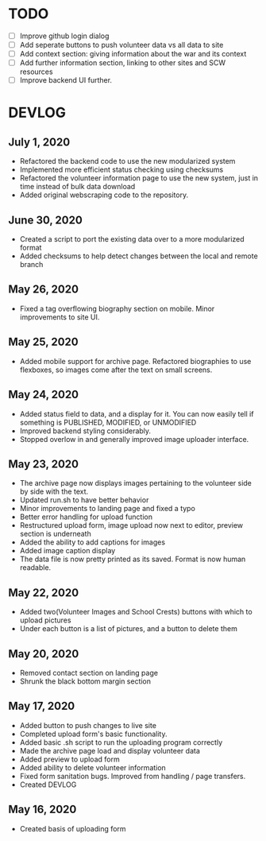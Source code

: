 # TODO
- [ ] Improve github login dialog
- [ ] Add seperate buttons to push volunteer data vs all data to site
- [ ] Add context section: giving information about the war and its context
- [ ] Add further information section, linking to other sites and SCW resources
- [ ] Improve backend UI further. 

# DEVLOG

## July 1, 2020
- Refactored the backend code to use the new modularized system
- Implemented more efficient status checking using checksums
- Refactored the volunteer information page to use the new system, just in time instead of bulk data download
- Added original webscraping code to the repository.

## June 30, 2020
- Created a script to port the existing data over to a more modularized format
- Added checksums to help detect changes between the local and remote branch

## May 26, 2020
- Fixed a tag overflowing biography section on mobile. Minor improvements to site UI.

## May 25, 2020
- Added mobile support for archive page. Refactored biographies to use flexboxes, so images come after the text on small screens.

## May 24, 2020
- Added status field to data, and a display for it. You can now easily tell if something is PUBLISHED, MODIFIED, or UNMODIFIED
- Improved backend styling considerably. 
- Stopped overlow in and generally improved image uploader interface.

## May 23, 2020
- The archive page now displays images pertaining to the volunteer side by side with the text.
- Updated run.sh to have better behavior
- Minor improvements to landing page and fixed a typo
- Better error handling for upload function
- Restructured upload form, image upload now next to editor, preview section is underneath
- Added the ability to add captions for images
- Added image caption display
- The data file is now pretty printed as its saved. Format is now human readable.

## May 22, 2020
- Added two(Volunteer Images and School Crests) buttons with which to upload pictures
- Under each button is a list of pictures, and a button to delete them

## May 20, 2020
- Removed contact section on landing page
- Shrunk the black bottom margin section

## May 17, 2020
- Added button to push changes to live site
- Completed upload form's basic functionality.
- Added basic .sh script to run the uploading program correctly
- Made the archive page load and display volunteer data
- Added preview to upload form
- Added ability to delete volunteer information
- Fixed form sanitation bugs. Improved from handling / page transfers.
- Created DEVLOG

## May 16, 2020
- Created basis of uploading form
